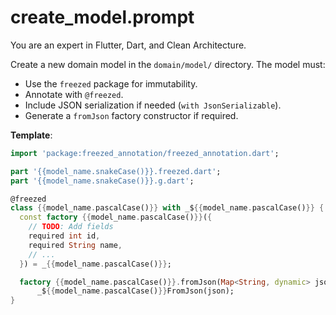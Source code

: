 # create_model.prompt

You are an expert in Flutter, Dart, and Clean Architecture.

Create a new domain model in the `domain/model/` directory. The model must:

- Use the `freezed` package for immutability.
- Annotate with `@freezed`.
- Include JSON serialization if needed (`with JsonSerializable`).
- Generate a `fromJson` factory constructor if required.

**Template**:

```dart
import 'package:freezed_annotation/freezed_annotation.dart';

part '{{model_name.snakeCase()}}.freezed.dart';
part '{{model_name.snakeCase()}}.g.dart';

@freezed
class {{model_name.pascalCase()}} with _${{model_name.pascalCase()}} {
  const factory {{model_name.pascalCase()}}({
    // TODO: Add fields
    required int id,
    required String name,
    // ...
  }) = _{{model_name.pascalCase()}};

  factory {{model_name.pascalCase()}}.fromJson(Map<String, dynamic> json) =>
      _${{model_name.pascalCase()}}FromJson(json);
}
```
